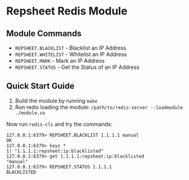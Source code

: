 # Repsheet Redis Module

## Module Commands

* `REPSHEET.BLACKLIST` - Blacklist an IP Address
* `REPSHEET.WHITELIST` - Whitelist an IP Address
* `REPSHEET.MARK`      - Mark an IP Address
* `REPSHEET.STATUS`    - Get the Status of an IP Address

## Quick Start Guide

1. Build the module by running `make`
2. Run redis loading the module: `/path/to/redis-server --loadmodule ./module.so`

Now run `redis-cli` and try the commands:

```
127.0.0.1:6379> REPSHEET.BLACKLIST 1.1.1.1 manual
OK
127.0.0.1:6379> keys *
1) "1.1.1.1:repsheet:ip:blacklisted"
127.0.0.1:6379> get 1.1.1.1:repsheet:ip:blacklisted
"manual"
127.0.0.1:6379> REPSHEET.STATUS 1.1.1.1
BLACKLISTED
```
